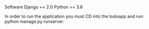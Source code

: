 Software
Django == 2.0
Python == 3.6

In order to run the application you must CD into the todoapp and run: python manage.py runserver.



